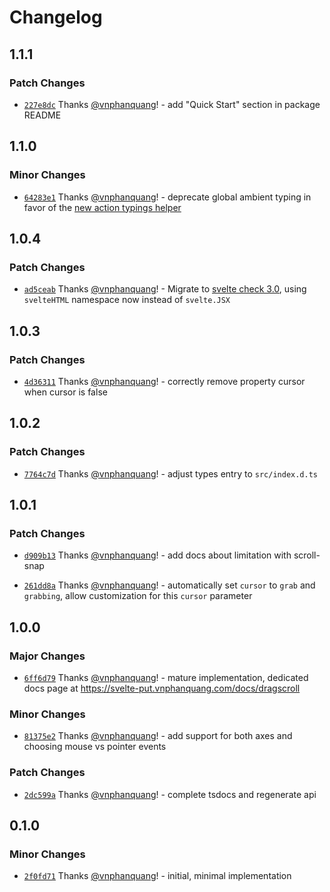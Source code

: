 # Changelog

## 1.1.1

### Patch Changes

- [`227e8dc`](https://github.com/vnphanquang/svelte-put/commit/227e8dc11f850787f9f98eb4b24cd23015c9c25c) Thanks [@vnphanquang](https://github.com/vnphanquang)! - add "Quick Start" section in package README

## 1.1.0

### Minor Changes

- [`64283e1`](https://github.com/vnphanquang/svelte-put/commit/64283e10c53985dc9cd99d65274996231c46b9bd) Thanks [@vnphanquang](https://github.com/vnphanquang)! - deprecate global ambient typing in favor of the [new action typings helper](https://github.com/sveltejs/svelte/pull/7805/files)

## 1.0.4

### Patch Changes

- [`ad5ceab`](https://github.com/vnphanquang/svelte-put/commit/ad5ceab52f89adbcd6d4680c247113c96063f395) Thanks [@vnphanquang](https://github.com/vnphanquang)! - Migrate to [svelte check 3.0](https://github.com/sveltejs/language-tools/releases/tag/svelte-check-3.0.1), using `svelteHTML` namespace now instead of `svelte.JSX`

## 1.0.3

### Patch Changes

- [`4d36311`](https://github.com/vnphanquang/svelte-put/commit/4d36311a2f6b3f307b7d8bc2cc97c97406baac53) Thanks [@vnphanquang](https://github.com/vnphanquang)! - correctly remove property cursor when cursor is false

## 1.0.2

### Patch Changes

- [`7764c7d`](https://github.com/vnphanquang/svelte-put/commit/7764c7d85f8ee12b45cb9eb68a246fcd8e3f8839) Thanks [@vnphanquang](https://github.com/vnphanquang)! - adjust types entry to `src/index.d.ts`

## 1.0.1

### Patch Changes

- [`d909b13`](https://github.com/vnphanquang/svelte-put/commit/d909b138df5aa65c87ecd9c17c5dab350972055f) Thanks [@vnphanquang](https://github.com/vnphanquang)! - add docs about limitation with scroll-snap

- [`261dd8a`](https://github.com/vnphanquang/svelte-put/commit/261dd8af2f9071ead52c7ea28b62ac83ed712f60) Thanks [@vnphanquang](https://github.com/vnphanquang)! - automatically set `cursor` to `grab` and `grabbing`, allow customization for this `cursor` parameter

## 1.0.0

### Major Changes

- [`6ff6d79`](https://github.com/vnphanquang/svelte-put/commit/6ff6d798de5d9ac03949d3dd3792cba383856ffb) Thanks [@vnphanquang](https://github.com/vnphanquang)! - mature implementation, dedicated docs page at https://svelte-put.vnphanquang.com/docs/dragscroll

### Minor Changes

- [`81375e2`](https://github.com/vnphanquang/svelte-put/commit/81375e2ed55849bac20f0776f4b5b5c78c13086a) Thanks [@vnphanquang](https://github.com/vnphanquang)! - add support for both axes and choosing mouse vs pointer events

### Patch Changes

- [`2dc599a`](https://github.com/vnphanquang/svelte-put/commit/2dc599a523a81200e2fc65b0090250663d3c323f) Thanks [@vnphanquang](https://github.com/vnphanquang)! - complete tsdocs and regenerate api

## 0.1.0

### Minor Changes

- [`2f0fd71`](https://github.com/vnphanquang/svelte-put/commit/2f0fd7109469e7f6812ce74359536e269edd1d48) Thanks [@vnphanquang](https://github.com/vnphanquang)! - initial, minimal implementation
